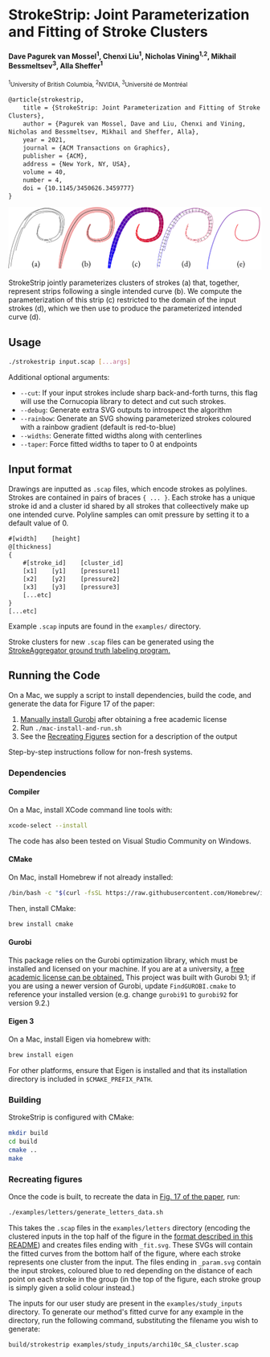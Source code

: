 # StrokeStrip: Joint Parameterization and Fitting of Stroke Clusters

#### Dave Pagurek van Mossel<sup>1</sup>, Chenxi Liu<sup>1</sup>, Nicholas Vining<sup>1,2</sup>, Mikhail Bessmeltsev<sup>3</sup>, Alla Sheffer<sup>1</sup>

<small><sup>1</sup>University of British Columbia, <sup>2</sup>NVIDIA, <sup>3</sup>Université de Montréal</small>

```
@article{strokestrip,
	title = {StrokeStrip: Joint Parameterization and Fitting of Stroke Clusters},
	author = {Pagurek van Mossel, Dave and Liu, Chenxi and Vining, Nicholas and Bessmeltsev, Mikhail and Sheffer, Alla},
	year = 2021,
	journal = {ACM Transactions on Graphics},
	publisher = {ACM},
	address = {New York, NY, USA},
	volume = 40,
	number = 4,
	doi = {10.1145/3450626.3459777}
}
```

<img src="https://github.com/davepagurek/StrokeStrip/blob/main/img/overview.png?raw=true" />

StrokeStrip jointly parameterizes clusters of strokes (a) that, together, represent strips following a single intended curve (b). We compute the parameterization of this strip (c) restricted to the domain of the input strokes (d), which we then use to produce the parameterized intended curve (d).

## Usage
```sh
./strokestrip input.scap [...args]
```

Additional optional arguments:
 - `--cut`: If your input strokes include sharp back-and-forth turns, this flag will use the Cornucopia library to detect and cut such strokes.
 - `--debug`: Generate extra SVG outputs to introspect the algorithm
 - `--rainbow`: Generate an SVG showing parameterized strokes coloured with a rainbow gradient (default is red-to-blue)
 - `--widths`: Generate fitted widths along with centerlines
 - `--taper`: Force fitted widths to taper to 0 at endpoints

## Input format
Drawings are inputted as `.scap` files, which encode strokes as polylines. Strokes are contained in pairs of braces `{ ... }`. Each stroke has a unique stroke id and a cluster id shared by all strokes that colleectively make up one intended curve. Polyline samples can omit pressure by setting it to a default value of 0.

```
#[width]	[height]
@[thickness]
{
	#[stroke_id]	[cluster_id]
	[x1]	[y1]	[pressure1]
	[x2]	[y2]	[pressure2]
	[x3]	[y3]	[pressure3]
	[...etc]
}
[...etc]
```

Example `.scap` inputs are found in the `examples/` directory.

Stroke clusters for new `.scap` files can be generated using the [StrokeAggregator ground truth labeling program.](https://github.com/davepagurek/StrokeAggregatorLabeller)

## Running the Code

On a Mac, we supply a script to install dependencies, build the code, and generate the data for Figure 17 of the paper:

1. <a href="#gurobi">Manually install Gurobi</a> after obtaining a free academic license
2. Run `./mac-install-and-run.sh`
3. See the <a href="#recreating-figures">Recreating Figures</a> section for a description of the output

Step-by-step instructions follow for non-fresh systems.

### Dependencies
#### Compiler

On a Mac, install XCode command line tools with:
```sh
xcode-select --install
```

The code has also been tested on Visual Studio Community on Windows.

#### CMake

On Mac, install Homebrew if not already installed:

```sh
/bin/bash -c "$(curl -fsSL https://raw.githubusercontent.com/Homebrew/install/HEAD/install.sh)"
```

Then, install CMake:

```sh
brew install cmake
```

#### Gurobi
This package relies on the Gurobi optimization library, which must be installed and licensed on your machine. If you are at a university, a [free academic license can be obtained.](https://www.gurobi.com/downloads/end-user-license-agreement-academic/) This project was built with Gurobi 9.1; if you are using a newer version of Gurobi, update `FindGUROBI.cmake` to reference your installed version (e.g. change `gurobi91` to `gurobi92` for version 9.2.)

#### Eigen 3
On a Mac, install Eigen via homebrew with:

```sh
brew install eigen
```

For other platforms, ensure that Eigen is installed and that its installation directory is included in `$CMAKE_PREFIX_PATH`.

### Building
StrokeStrip is configured with CMake:

```sh
mkdir build
cd build
cmake ..
make
```

### Recreating figures
Once the code is built, to recreate the data in <a href="https://raw.githubusercontent.com/davepagurek/StrokeStrip/main/examples/letters/Fig17.png">Fig. 17 of the paper</a>, run:

```sh
./examples/letters/generate_letters_data.sh
```

This takes the `.scap` files in the `examples/letters` directory (encoding the clustered inputs in the top half of the figure in the <a href="#input-format">format described in this README</a>) and creates files ending with `_fit.svg`. These SVGs will contain the fitted curves from the bottom half of the figure, where each stroke represents one cluster from the input. The files ending in `_param.svg` contain the input strokes, coloured blue to red depending on the distance of each point on each stroke in the group (in the top of the figure, each stroke group is simply given a solid colour instead.)

The inputs for our user study are present in the `examples/study_inputs` directory. To generate our method's fitted curve for any example in the directory, run the following command, substituting the filename you wish to generate:
```sh
build/strokestrip examples/study_inputs/archi10c_SA_cluster.scap
```
